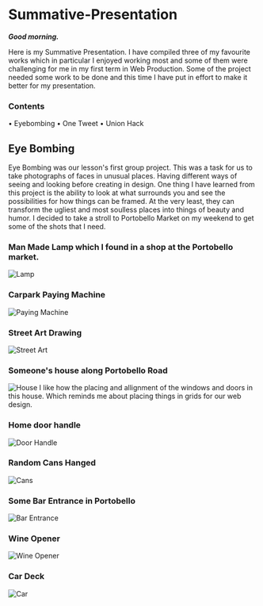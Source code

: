 # Summative-Presentation

**_Good morning._**

Here is my Summative Presentation. I have compiled three of my favourite works which in particular I enjoyed working most and some of them were challenging for me in my first term in Web Production. Some of the project needed some work to be done and this time I have put in effort to make it better for my presentation.

### Contents

• Eyebombing
• One Tweet
• Union Hack

## Eye Bombing

Eye Bombing was our lesson's first group project. This was a task for us to take photographs of faces in unusual places. Having different ways of seeing and looking before creating in design. One thing I have learned from this project is the ability to look at what surrounds you and see the possibilities for how things can be framed. At the very least, they can transform the ugliest and most soulless places into things of beauty and humor. I decided to take a stroll to Portobello Market on my weekend to get some of the shots that I need.

### Man Made Lamp which I found in a shop at the Portobello market. 

![Lamp](https://github.com/globaltrashchic/eyesbombing/blob/master/image.jpg)

### Carpark Paying Machine

![Paying Machine](https://github.com/globaltrashchic/eyesbombing/blob/master/unnamed-02.jpg)

### Street Art Drawing

![Street Art](https://github.com/globaltrashchic/eyesbombing/blob/master/unnamed-03.jpg)

### Someone's house along Portobello Road

![House](https://github.com/globaltrashchic/eyesbombing/blob/master/unnamed-04.jpg)
I like how the placing and allignment of the windows and doors in this house. Which reminds me about placing things in grids for our web design. 

### Home door handle

![Door Handle](https://github.com/globaltrashchic/eyesbombing/blob/master/unnamed-1.jpg)

### Random Cans Hanged

![Cans](https://github.com/globaltrashchic/eyesbombing/blob/master/unnamed-2.jpg)

### Some Bar Entrance in Portobello

![Bar Entrance](https://github.com/globaltrashchic/eyesbombing/blob/master/unnamed0.jpg)

### Wine Opener

![Wine Opener](https://github.com/globaltrashchic/eyesbombing/blob/master/d89c8d85890ef09dc7715a60671cc838.jpg)

### Car Deck

![Car](https://github.com/globaltrashchic/eyesbombing/blob/master/e907dea5e50eacf413f0f04d34bf4c4c.jpg)
